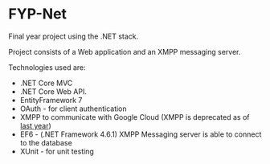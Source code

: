 # FYP-Net
Final year project using the .NET stack. 

Project consists of a Web application and an XMPP messaging server.

Technologies used are:

* .NET Core MVC
* .NET Core Web API.
* EntityFramework 7
* OAuth - for client authentication
* XMPP to communicate with Google Cloud (XMPP is deprecated as of [last year](https://cloud.google.com/appengine/docs/deprecations/xmpp))
* EF6 - (.NET Framework 4.6.1) XMPP Messaging server is able to connect to the database
* XUnit - for unit testing
